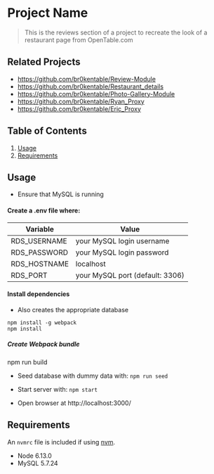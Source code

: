 # Project Name

> This is the reviews section of a project to recreate the look of a restaurant page from OpenTable.com

## Related Projects

- https://github.com/br0kentable/Review-Module
- https://github.com/br0kentable/Restaurant_details
- https://github.com/br0kentable/Photo-Gallery-Module
- https://github.com/br0kentable/Ryan_Proxy
- https://github.com/br0kentable/Eric_Proxy


## Table of Contents

1. [Usage](#Usage)
1. [Requirements](#requirements)

## Usage

- Ensure that MySQL is running

#### Create a .env file where: 

| Variable      | Value                           |
| ------------- | ------------------------------- |
| RDS_USERNAME  | your MySQL login username       |
| RDS_PASSWORD  | your MySQL login password       |
| RDS_HOSTNAME  | localhost                       |
| RDS_PORT      | your MySQL port (default: 3306) |   


#### Install dependencies

- Also creates the appropriate database 

```
npm install -g webpack
npm install
```

##### Create Webpack bundle
npm run build         

- Seed database with dummy data with:
`npm run seed`

- Start server with:
`npm start`

- Open browser at http://localhost:3000/

## Requirements

An `nvmrc` file is included if using [nvm](https://github.com/creationix/nvm).

- Node 6.13.0
- MySQL 5.7.24


